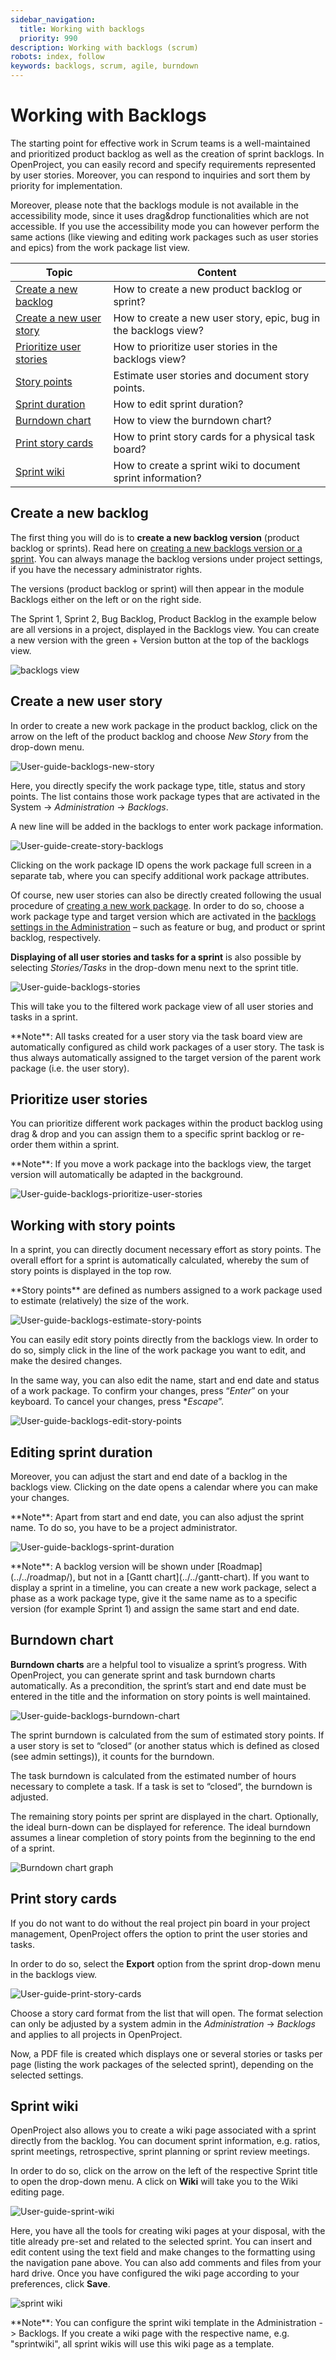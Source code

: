 ```yaml
---
sidebar_navigation:
  title: Working with backlogs
  priority: 990
description: Working with backlogs (scrum)
robots: index, follow
keywords: backlogs, scrum, agile, burndown
---
```


# Working with Backlogs

The starting point for effective work in Scrum teams is a well-maintained and prioritized product backlog as well as the creation of sprint backlogs. In OpenProject, you can easily record and specify requirements represented by user stories. Moreover, you can respond to inquiries and sort them by priority for implementation.

Moreover, please note that the backlogs module is not available in the accessibility mode, since it uses drag&drop functionalities which are not accessible. If you use the accessibility mode you can however perform the same actions (like viewing and editing work packages such as user stories and epics) from the work package list view.

| Topic                                               | Content                                                      |
| --------------------------------------------------- | ------------------------------------------------------------ |
| [Create a new backlog](#create-a-new-backlog)       | How to create a new product backlog or sprint?               |
| [Create a new user story](#create-a-new-user-story) | How to create a new user story, epic, bug in the backlogs view? |
| [Prioritize user stories](#prioritize-user-stories) | How to prioritize user stories in the backlogs view?         |
| [Story points](#working-with-story-points)          | Estimate user stories and document story points.             |
| [Sprint duration](#editing-sprint-duration)         | How to edit sprint duration?                                 |
| [Burndown chart](#burndown-chart)                   | How to view the burndown chart?                              |
| [Print story cards](#print-story-cards)             | How to print story cards for a physical task board?          |
| [Sprint wiki](#sprint-wiki)                         | How to create a sprint wiki to document sprint information?  |

## Create a new backlog

The first thing you will do is to **create a new backlog version** (product backlog or sprints). Read here on [creating a new backlogs version or a sprint](../manage-sprints). You can always manage the backlog versions under project settings, if you have the necessary administrator rights.

The versions (product backlog or sprint) will then appear in the module Backlogs either on the left or on the right side.

The Sprint 1, Sprint 2, Bug Backlog, Product Backlog in the example below are all versions in a project, displayed in the Backlogs view. You can create a new version with the green + Version button at the top of the backlogs view.

![backlogs view](image-20200127164402798.png)

## Create a new user story

In order to create a new work package in the product backlog, click on the arrow on the left of the product backlog and choose *New Story* from the drop-down menu.

![User-guide-backlogs-new-story](User-guide-backlogs-new-story.png)

Here, you directly specify the work package type, title, status and story points. The list contains those work package types that are activated in the System -> *Administration* -> *Backlogs*.

A new line will be added in the backlogs to enter work package information.

![User-guide-create-story-backlogs](User-guide-create-story-backlogs.png)

Clicking on the work package ID opens the work package full screen in a separate tab, where you can specify additional work package attributes.

Of course, new user stories can also be directly created following the usual procedure of [creating a new work package](../../work-packages/create-work-package/). In order to do so, choose a work package type and target version which are activated in the [backlogs settings in the Administration](../../../system-admin-guide/backlogs) – such as feature or bug, and product or sprint backlog, respectively.

**Displaying of all user stories and tasks for a sprint** is also possible by selecting *Stories/Tasks* in the drop-down menu next to the sprint title.

![User-guide-backlogs-stories](User-guide-backlogs-stories.png)

This will take you to the filtered work package view of all user stories and tasks in a sprint.

<div class="alert alert-info" role="alert">
**Note**: All tasks created for a user story via the task board view are automatically configured as child work packages of a user story. The task is thus always automatically assigned to the target version of the parent work package (i.e. the user story).
</div>


## Prioritize user stories

You can prioritize different work packages within the product backlog using drag & drop and you can assign them to a specific sprint backlog or re-order them within a sprint.

<div class="alert alert-info" role="alert">
**Note**: If you move a work package into the backlogs view, the target version will automatically be adapted in the background.
</div>

![User-guide-backlogs-prioritize-user-stories](User-guide-backlogs-prioritize-user-stories.png)

## Working with story points

In a sprint, you can directly document necessary effort as story points. The overall effort for a sprint is automatically calculated, whereby the sum of story points is displayed in the top row.

<div class="glossary">
**Story points** are defined as numbers assigned to a work package used to estimate (relatively) the size of the work.
</div>

![User-guide-backlogs-estimate-story-points](User-guide-backlogs-estimate-story-points.png)

You can easily edit story points directly from the backlogs view. In order to do so, simply click in the line of the work package you want to edit, and make the desired changes.

In the same way, you can also edit the name, start and end date and status of a work package. To confirm your changes, press “*Enter*” on your keyboard. To cancel your changes, press **Escape*”.

![User-guide-backlogs-edit-story-points](User-guide-backlogs-edit-story-points.png)

## Editing sprint duration

Moreover, you can adjust the start and end date of a backlog in the backlogs view. Clicking on the date opens a calendar where you can make your changes.

<div class="alert alert-info" role="alert">
**Note**: Apart from start and end date, you can also adjust the sprint name. To do so, you have to be a project administrator.
</div>

![User-guide-backlogs-sprint-duration](User-guide-backlogs-sprint-duration.png)

<div class="alert alert-info" role="alert">
**Note**: A backlog version will be shown under [Roadmap](../../roadmap/), but not in a [Gantt chart](../../gantt-chart). If you want to display a sprint in a timeline, you can create a new work package, select a phase as a work package type, give it the same name as to a specific version (for example Sprint 1) and assign the same start and end date.
</div>


## Burndown chart

**Burndown charts** are a helpful tool to visualize a sprint’s progress. With OpenProject, you can generate sprint and task burndown charts automatically. As a precondition, the sprint’s start and end date must be entered in the title and the information on story points is well maintained.

![User-guide-backlogs-burndown-chart](User-guide-backlogs-burndown-chart.png)

The sprint burndown is calculated from the sum of estimated story points. If a user story is set to “closed“ (or another status which is defined as closed (see admin settings)), it counts for the burndown.

The task burndown is calculated from the estimated number of hours necessary to complete a task. If a task is set to “closed“, the burndown is adjusted.

The remaining story points per sprint are displayed in the chart. Optionally, the ideal burn-down can be displayed for reference. The ideal burndown assumes a linear completion of story points from the beginning to the end of a sprint.

![Burndown chart graph](17_BurndownChart2.png)

    

## Print story cards

If you do not want to do without the real project pin board in your project management, OpenProject offers the option to print the user stories and tasks.

In order to do so, select the **Export** option from the sprint drop-down menu in the backlogs view.

![User-guide-print-story-cards](User-guide-print-story-cards.png)

Choose a story card format from the list that will open. The format selection can only be adjusted by a system admin in the *Administration* -> *Backlogs* and applies to all projects in OpenProject.

Now, a PDF file is created which displays one or several stories or tasks per page (listing the work packages of the selected sprint), depending on the selected settings.

## Sprint wiki

OpenProject also allows you to create a wiki page associated with a sprint directly from the backlog. You can document sprint information, e.g. ratios, sprint meetings, retrospective, sprint planning or sprint review meetings.

In order to do so, click on the arrow on the left of the respective Sprint title to open the drop-down menu. A click on **Wiki** will take you to the Wiki editing page.

![User-guide-sprint-wiki](User-guide-sprint-wiki.png)

Here, you have all the tools for creating wiki pages at your disposal, with the title already pre-set and related to the selected sprint. You can insert and edit content using the text field and make changes to the formatting using the navigation pane above. You can also add comments and files from your hard drive. Once you have configured the wiki page according to your preferences, click **Save**.

![sprint wiki](image-20200129140655485.png)

<div class="alert alert-info" role="alert">
**Note**: You can configure the sprint wiki template in the Administration -> Backlogs. If you create a wiki page with the respective name, e.g. "sprintwiki", all sprint wikis will use this wiki page as a template.
</div>